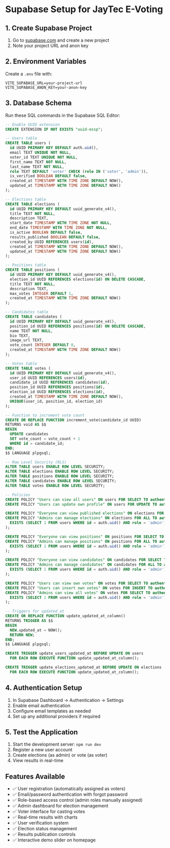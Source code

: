 # Supabase Setup for JayTec E-Voting

## 1. Create Supabase Project

1. Go to [supabase.com](https://supabase.com) and create a new project
2. Note your project URL and anon key

## 2. Environment Variables

Create a `.env` file with:

```
VITE_SUPABASE_URL=your-project-url
VITE_SUPABASE_ANON_KEY=your-anon-key
```

## 3. Database Schema

Run these SQL commands in the Supabase SQL Editor:

```sql
-- Enable UUID extension
CREATE EXTENSION IF NOT EXISTS "uuid-ossp";

-- Users table
CREATE TABLE users (
  id UUID PRIMARY KEY DEFAULT auth.uid(),
  email TEXT UNIQUE NOT NULL,
  voter_id TEXT UNIQUE NOT NULL,
  first_name TEXT NOT NULL,
  last_name TEXT NOT NULL,
  role TEXT DEFAULT 'voter' CHECK (role IN ('voter', 'admin')),
  is_verified BOOLEAN DEFAULT false,
  created_at TIMESTAMP WITH TIME ZONE DEFAULT NOW(),
  updated_at TIMESTAMP WITH TIME ZONE DEFAULT NOW()
);

-- Elections table
CREATE TABLE elections (
  id UUID PRIMARY KEY DEFAULT uuid_generate_v4(),
  title TEXT NOT NULL,
  description TEXT,
  start_date TIMESTAMP WITH TIME ZONE NOT NULL,
  end_date TIMESTAMP WITH TIME ZONE NOT NULL,
  is_active BOOLEAN DEFAULT false,
  results_published BOOLEAN DEFAULT false,
  created_by UUID REFERENCES users(id),
  created_at TIMESTAMP WITH TIME ZONE DEFAULT NOW(),
  updated_at TIMESTAMP WITH TIME ZONE DEFAULT NOW()
);

-- Positions table
CREATE TABLE positions (
  id UUID PRIMARY KEY DEFAULT uuid_generate_v4(),
  election_id UUID REFERENCES elections(id) ON DELETE CASCADE,
  title TEXT NOT NULL,
  description TEXT,
  max_votes INTEGER DEFAULT 1,
  created_at TIMESTAMP WITH TIME ZONE DEFAULT NOW()
);

-- Candidates table
CREATE TABLE candidates (
  id UUID PRIMARY KEY DEFAULT uuid_generate_v4(),
  position_id UUID REFERENCES positions(id) ON DELETE CASCADE,
  name TEXT NOT NULL,
  bio TEXT,
  image_url TEXT,
  vote_count INTEGER DEFAULT 0,
  created_at TIMESTAMP WITH TIME ZONE DEFAULT NOW()
);

-- Votes table
CREATE TABLE votes (
  id UUID PRIMARY KEY DEFAULT uuid_generate_v4(),
  user_id UUID REFERENCES users(id),
  candidate_id UUID REFERENCES candidates(id),
  position_id UUID REFERENCES positions(id),
  election_id UUID REFERENCES elections(id),
  created_at TIMESTAMP WITH TIME ZONE DEFAULT NOW(),
  UNIQUE(user_id, position_id, election_id)
);

-- Function to increment vote count
CREATE OR REPLACE FUNCTION increment_vote(candidate_id UUID)
RETURNS void AS $$
BEGIN
  UPDATE candidates
  SET vote_count = vote_count + 1
  WHERE id = candidate_id;
END;
$$ LANGUAGE plpgsql;

-- Row Level Security (RLS)
ALTER TABLE users ENABLE ROW LEVEL SECURITY;
ALTER TABLE elections ENABLE ROW LEVEL SECURITY;
ALTER TABLE positions ENABLE ROW LEVEL SECURITY;
ALTER TABLE candidates ENABLE ROW LEVEL SECURITY;
ALTER TABLE votes ENABLE ROW LEVEL SECURITY;

-- Policies
CREATE POLICY "Users can view all users" ON users FOR SELECT TO authenticated USING (true);
CREATE POLICY "Users can update own profile" ON users FOR UPDATE TO authenticated USING (auth.uid() = id);

CREATE POLICY "Everyone can view published elections" ON elections FOR SELECT TO authenticated USING (true);
CREATE POLICY "Admins can manage elections" ON elections FOR ALL TO authenticated USING (
  EXISTS (SELECT 1 FROM users WHERE id = auth.uid() AND role = 'admin')
);

CREATE POLICY "Everyone can view positions" ON positions FOR SELECT TO authenticated USING (true);
CREATE POLICY "Admins can manage positions" ON positions FOR ALL TO authenticated USING (
  EXISTS (SELECT 1 FROM users WHERE id = auth.uid() AND role = 'admin')
);

CREATE POLICY "Everyone can view candidates" ON candidates FOR SELECT TO authenticated USING (true);
CREATE POLICY "Admins can manage candidates" ON candidates FOR ALL TO authenticated USING (
  EXISTS (SELECT 1 FROM users WHERE id = auth.uid() AND role = 'admin')
);

CREATE POLICY "Users can view own votes" ON votes FOR SELECT TO authenticated USING (auth.uid() = user_id);
CREATE POLICY "Users can insert own votes" ON votes FOR INSERT TO authenticated WITH CHECK (auth.uid() = user_id);
CREATE POLICY "Admins can view all votes" ON votes FOR SELECT TO authenticated USING (
  EXISTS (SELECT 1 FROM users WHERE id = auth.uid() AND role = 'admin')
);

-- Triggers for updated_at
CREATE OR REPLACE FUNCTION update_updated_at_column()
RETURNS TRIGGER AS $$
BEGIN
  NEW.updated_at = NOW();
  RETURN NEW;
END;
$$ LANGUAGE plpgsql;

CREATE TRIGGER update_users_updated_at BEFORE UPDATE ON users
  FOR EACH ROW EXECUTE FUNCTION update_updated_at_column();

CREATE TRIGGER update_elections_updated_at BEFORE UPDATE ON elections
  FOR EACH ROW EXECUTE FUNCTION update_updated_at_column();
```

## 4. Authentication Setup

1. In Supabase Dashboard → Authentication → Settings
2. Enable email authentication
3. Configure email templates as needed
4. Set up any additional providers if required

## 5. Test the Application

1. Start the development server: `npm run dev`
2. Register a new user account
3. Create elections (as admin) or vote (as voter)
4. View results in real-time

## Features Available

- ✅ User registration (automatically assigned as voters)
- ✅ Email/password authentication with forgot password
- ✅ Role-based access control (admin roles manually assigned)
- ✅ Admin dashboard for election management
- ✅ Voter interface for casting votes
- ✅ Real-time results with charts
- ✅ User verification system
- ✅ Election status management
- ✅ Results publication controls
- ✅ Interactive demo slider on homepage
